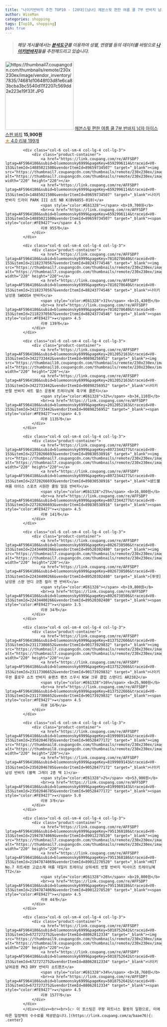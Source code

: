 ```yaml
---
title: "나이키반바지 추천 TOP10 - [20대][남녀] 헤븐스윗 편한 여름 쿨 7부 반바지 남자 아이스 스판 바지"
author: WiseMan
categories: shopping
tags: [Top10, shopping]
pin: true
---
```


> ##### 해당 게시물에서는 [**분석도구**](https://itemscout.io/)를 이용하여 **성별**, **연령별** 등의 데이터를 바탕으로 [**나이키반바지**](https://link.coupang.com/a/baae76)들을 추천해드리고 있습니다.
<div class="container"><div class="row">
            <div class="col-6 col-sm-4 col-lg-4 col-lg-3">
                <div class="product-container">
                    <a href="https://link.coupang.com/re/AFFSDP?lptag=AF5964186&subid=bluemoonsky6999&pageKey=7990443574&traceid=V0-153&itemId=22209773771&vendorItemId=89255856736" target="_blank"><img src="https://thumbnail7.coupangcdn.com/thumbnails/remote/230x230ex/image/vendor_inventory/7835/74681d10648f03d81e6ca83bcba3bc5540d11f2207c569dd2e223e19f33f.JPG" alt="https://thumbnail7.coupangcdn.com/thumbnails/remote/230x230ex/image/vendor_inventory/7835/74681d10648f03d81e6ca83bcba3bc5540d11f2207c569dd2e223e19f33f.JPG" width="220" height="220"></a>
                    <a href="https://link.coupang.com/re/AFFSDP?lptag=AF5964186&subid=bluemoonsky6999&pageKey=7990443574&traceid=V0-153&itemId=22209773771&vendorItemId=89255856736" target="_blank">헤븐스윗 편한 여름 쿨 7부 반바지 남자 아이스 스판 바지</a>
                    <span style="color:#E61328"></span> <b>15,900원</b>
                    <br><a href="https://link.coupang.com/re/AFFSDP?lptag=AF5964186&subid=bluemoonsky6999&pageKey=7990443574&traceid=V0-153&itemId=22209773771&vendorItemId=89255856736" target="_blank"><span style="color:#FE9427">★</span> 4.0
                    리뷰 199개</a>
                </div>
            </div>
            
            <div class="col-6 col-sm-4 col-lg-4 col-lg-3">
                <div class="product-container">
                    <a href="https://link.coupang.com/re/AFFSDP?lptag=AF5964186&subid=bluemoonsky6999&pageKey=6592996114&traceid=V0-153&itemId=14885021500&vendorItemId=89659734507" target="_blank"><img src="https://thumbnail7.coupangcdn.com/thumbnails/remote/230x230ex/image/vendor_inventory/2fc7/8568d1e179c8397637ebdb06c5bd1b3344acc69acbaaa4f9f22484fdddb8.jpg" alt="https://thumbnail7.coupangcdn.com/thumbnails/remote/230x230ex/image/vendor_inventory/2fc7/8568d1e179c8397637ebdb06c5bd1b3344acc69acbaaa4f9f22484fdddb8.jpg" width="220" height="220"></a>
                    <a href="https://link.coupang.com/re/AFFSDP?lptag=AF5964186&subid=bluemoonsky6999&pageKey=6592996114&traceid=V0-153&itemId=14885021500&vendorItemId=89659734507" target="_blank">나이키 반바지 드라이 PARK III 쇼트 NB K(BV6855-010)</a>
                    <span style="color:#E61328"></span> <b>19,700원</b>
                    <br><a href="https://link.coupang.com/re/AFFSDP?lptag=AF5964186&subid=bluemoonsky6999&pageKey=6592996114&traceid=V0-153&itemId=14885021500&vendorItemId=89659734507" target="_blank"><span style="color:#FE9427">★</span> 4.5
                    리뷰 955개</a>
                </div>
            </div>
            
            <div class="col-6 col-sm-4 col-lg-4 col-lg-3">
                <div class="product-container">
                    <a href="https://link.coupang.com/re/AFFSDP?lptag=AF5964186&subid=bluemoonsky6999&pageKey=7810278640&traceid=V0-153&itemId=21182370567&vendorItemId=88243774546" target="_blank"><img src="https://thumbnail7.coupangcdn.com/thumbnails/remote/230x230ex/image/rs_quotation_api/ybdmyvbx/22030cc7522f4fb2914f3dd52d6b97f1.jpg" alt="https://thumbnail7.coupangcdn.com/thumbnails/remote/230x230ex/image/rs_quotation_api/ybdmyvbx/22030cc7522f4fb2914f3dd52d6b97f1.jpg" width="220" height="220"></a>
                    <a href="https://link.coupang.com/re/AFFSDP?lptag=AF5964186&subid=bluemoonsky6999&pageKey=7810278640&traceid=V0-153&itemId=21182370567&vendorItemId=88243774546" target="_blank">나이키 남성용 SWOOSH 반바지</a>
                    <span style="color:#E61328">31%</span> <b>15,430원</b>
                    <br><a href="https://link.coupang.com/re/AFFSDP?lptag=AF5964186&subid=bluemoonsky6999&pageKey=7810278640&traceid=V0-153&itemId=21182370567&vendorItemId=88243774546" target="_blank"><span style="color:#FE9427">★</span> 4.5
                    리뷰 139개</a>
                </div>
            </div>
            
            <div class="col-6 col-sm-4 col-lg-4 col-lg-3">
                <div class="product-container">
                    <a href="https://link.coupang.com/re/AFFSDP?lptag=AF5964186&subid=bluemoonsky6999&pageKey=2012052163&traceid=V0-153&itemId=3422733442&vendorItemId=90898256952" target="_blank"><img src="https://thumbnail10.coupangcdn.com/thumbnails/remote/230x230ex/image/vendor_inventory/84ee/4bbace9b33753e6b0662c31f85a9637c019fb3a69b6af7f1dd7e3780577f.jpg" alt="https://thumbnail10.coupangcdn.com/thumbnails/remote/230x230ex/image/vendor_inventory/84ee/4bbace9b33753e6b0662c31f85a9637c019fb3a69b6af7f1dd7e3780577f.jpg" width="220" height="220"></a>
                    <a href="https://link.coupang.com/re/AFFSDP?lptag=AF5964186&subid=bluemoonsky6999&pageKey=2012052163&traceid=V0-153&itemId=3422733442&vendorItemId=90898256952" target="_blank">나이키 반팔 반바지 세트 헬스 운동복 트레이닝복 축구복 클론티</a>
                    <span style="color:#E61328">32%</span> <b>34,110원</b>
                    <br><a href="https://link.coupang.com/re/AFFSDP?lptag=AF5964186&subid=bluemoonsky6999&pageKey=2012052163&traceid=V0-153&itemId=3422733442&vendorItemId=90898256952" target="_blank"><span style="color:#FE9427">★</span> 4.5
                    리뷰 1135개</a>
                </div>
            </div>
            
            <div class="col-6 col-sm-4 col-lg-4 col-lg-3">
                <div class="product-container">
                    <a href="https://link.coupang.com/re/AFFSDP?lptag=AF5964186&subid=bluemoonsky6999&pageKey=8072344277&traceid=V0-153&itemId=22728266693&vendorItemId=89830538916" target="_blank"><img src="https://thumbnail7.coupangcdn.com/thumbnails/remote/230x230ex/image/vendor_inventory/6f4a/aada154aafdf3c6c0e9c804b27c0b9a09e79dcadec7d942a4eefca504520.png" alt="https://thumbnail7.coupangcdn.com/thumbnails/remote/230x230ex/image/vendor_inventory/6f4a/aada154aafdf3c6c0e9c804b27c0b9a09e79dcadec7d942a4eefca504520.png" width="220" height="220"></a>
                    <a href="https://link.coupang.com/re/AFFSDP?lptag=AF5964186&subid=bluemoonsky6999&pageKey=8072344277&traceid=V0-153&itemId=22728266693&vendorItemId=89830538916" target="_blank">샘드웰 여름 아이스 스포츠 시원한 쿨링 얼음 반바지</a>
                    <span style="color:#E61328">25%</span> <b>16,800원</b>
                    <br><a href="https://link.coupang.com/re/AFFSDP?lptag=AF5964186&subid=bluemoonsky6999&pageKey=8072344277&traceid=V0-153&itemId=22728266693&vendorItemId=89830538916" target="_blank"><span style="color:#FE9427">★</span> 4.5
                    리뷰 141개</a>
                </div>
            </div>
            
            <div class="col-6 col-sm-4 col-lg-4 col-lg-3">
                <div class="product-container">
                    <a href="https://link.coupang.com/re/AFFSDP?lptag=AF5964186&subid=bluemoonsky6999&pageKey=8026738506&traceid=V0-153&itemId=22434400266&vendorItemId=89520302480" target="_blank"><img src="https://thumbnail7.coupangcdn.com/thumbnails/remote/230x230ex/image/vendor_inventory/7fde/e3d0e2f61917a207e0f724fc77986c0094664279c8291d28956b7d7b6011.jpg" alt="https://thumbnail7.coupangcdn.com/thumbnails/remote/230x230ex/image/vendor_inventory/7fde/e3d0e2f61917a207e0f724fc77986c0094664279c8291d28956b7d7b6011.jpg" width="220" height="220"></a>
                    <a href="https://link.coupang.com/re/AFFSDP?lptag=AF5964186&subid=bluemoonsky6999&pageKey=8026738506&traceid=V0-153&itemId=22434400266&vendorItemId=89520302480" target="_blank">[투뎃] 남성용 스판 댄디 코튼 컬러 면 반바지</a>
                    <span style="color:#E61328"></span> <b>19,800원</b>
                    <br><a href="https://link.coupang.com/re/AFFSDP?lptag=AF5964186&subid=bluemoonsky6999&pageKey=8026738506&traceid=V0-153&itemId=22434400266&vendorItemId=89520302480" target="_blank"><span style="color:#FE9427">★</span> 3.5
                    리뷰 34개</a>
                </div>
            </div>
            
            <div class="col-6 col-sm-4 col-lg-4 col-lg-3">
                <div class="product-container">
                    <a href="https://link.coupang.com/re/AFFSDP?lptag=AF5964186&subid=bluemoonsky6999&pageKey=8137522666&traceid=V0-153&itemId=23117386652&vendorItemId=90173929832" target="_blank"><img src="https://thumbnail7.coupangcdn.com/thumbnails/remote/230x230ex/image/vendor_inventory/25f0/b47e420bb96769a9ddc3f3b4de7fbd11e93f51da5032681ef6414e24f075.jpg" alt="https://thumbnail7.coupangcdn.com/thumbnails/remote/230x230ex/image/vendor_inventory/25f0/b47e420bb96769a9ddc3f3b4de7fbd11e93f51da5032681ef6414e24f075.jpg" width="220" height="220"></a>
                    <a href="https://link.coupang.com/re/AFFSDP?lptag=AF5964186&subid=bluemoonsky6999&pageKey=8137522666&traceid=V0-153&itemId=23117386652&vendorItemId=90173929832" target="_blank">나이키 우븐 플로우 쇼츠 반바지 숏팬츠 팬츠 스우시 NSW 크루 클럽 스탠다드 AR2382</a>
                    <span style="color:#E61328">16%</span> <b>25,900원</b>
                    <br><a href="https://link.coupang.com/re/AFFSDP?lptag=AF5964186&subid=bluemoonsky6999&pageKey=8137522666&traceid=V0-153&itemId=23117386652&vendorItemId=90173929832" target="_blank"><span style="color:#FE9427">★</span> 4.5
                    리뷰 16개</a>
                </div>
            </div>
            
            <div class="col-6 col-sm-4 col-lg-4 col-lg-3">
                <div class="product-container">
                    <a href="https://link.coupang.com/re/AFFSDP?lptag=AF5964186&subid=bluemoonsky6999&pageKey=8199989143&traceid=V0-153&itemId=23502046785&vendorItemId=90528477172" target="_blank"><img src="https://thumbnail8.coupangcdn.com/thumbnails/remote/230x230ex/image/vendor_inventory/0336/bde22c2b2b45ea2e7e0e314d1a2f61fd12ffc2d08af173697371722ed655.jpg" alt="https://thumbnail8.coupangcdn.com/thumbnails/remote/230x230ex/image/vendor_inventory/0336/bde22c2b2b45ea2e7e0e314d1a2f61fd12ffc2d08af173697371722ed655.jpg" width="220" height="220"></a>
                    <a href="https://link.coupang.com/re/AFFSDP?lptag=AF5964186&subid=bluemoonsky6999&pageKey=8199989143&traceid=V0-153&itemId=23502046785&vendorItemId=90528477172" target="_blank">나이키 남성 반바지 (블랙 그레이 2종 택 1)</a>
                    <span style="color:#E61328">2%</span> <b>53,900원</b>
                    <br><a href="https://link.coupang.com/re/AFFSDP?lptag=AF5964186&subid=bluemoonsky6999&pageKey=8199989143&traceid=V0-153&itemId=23502046785&vendorItemId=90528477172" target="_blank"><span style="color:#FE9427">★</span> 5.0
                    리뷰 3개</a>
                </div>
            </div>
            
            <div class="col-6 col-sm-4 col-lg-4 col-lg-3">
                <div class="product-container">
                    <a href="https://link.coupang.com/re/AFFSDP?lptag=AF5964186&subid=bluemoonsky6999&pageKey=7951368186&traceid=V0-153&itemId=21947874069&vendorItemId=89012278520" target="_blank"><img src="https://thumbnail7.coupangcdn.com/thumbnails/remote/230x230ex/image/vendor_inventory/25c7/3c33a051f950a71babf4a4af21ffc29c5772f9deac82f25c49ca318a1bc9.jpg" alt="https://thumbnail7.coupangcdn.com/thumbnails/remote/230x230ex/image/vendor_inventory/25c7/3c33a051f950a71babf4a4af21ffc29c5772f9deac82f25c49ca318a1bc9.jpg" width="220" height="220"></a>
                    <a href="https://link.coupang.com/re/AFFSDP?lptag=AF5964186&subid=bluemoonsky6999&pageKey=7951368186&traceid=V0-153&itemId=21947874069&vendorItemId=89012278520" target="_blank">HIT No.7 히트세븐 고급소재 여름 데일리 트레이닝 상하세트 반팔 반바지 빅사이즈 트레이닝복 TT2</a>
                    <span style="color:#E61328">26%</span> <b>19,800원</b>
                    <br><a href="https://link.coupang.com/re/AFFSDP?lptag=AF5964186&subid=bluemoonsky6999&pageKey=7951368186&traceid=V0-153&itemId=21947874069&vendorItemId=89012278520" target="_blank"><span style="color:#FE9427">★</span> 4.5
                    리뷰 44개</a>
                </div>
            </div>
            
            <div class="col-6 col-sm-4 col-lg-4 col-lg-3">
                <div class="product-container">
                    <a href="https://link.coupang.com/re/AFFSDP?lptag=AF5964186&subid=bluemoonsky6999&pageKey=5018752642&traceid=V0-153&itemId=6727272752&vendorItemId=88062812334" target="_blank"><img src="https://thumbnail9.coupangcdn.com/thumbnails/remote/230x230ex/image/vendor_inventory/5a2e/ecdd305db92a14cbd6df01a4be8741faa4512ee2e91fe1882b24320d7fca.jpg" alt="https://thumbnail9.coupangcdn.com/thumbnails/remote/230x230ex/image/vendor_inventory/5a2e/ecdd305db92a14cbd6df01a4be8741faa4512ee2e91fe1882b24320d7fca.jpg" width="220" height="220"></a>
                    <a href="https://link.coupang.com/re/AFFSDP?lptag=AF5964186&subid=bluemoonsky6999&pageKey=5018752642&traceid=V0-153&itemId=6727272752&vendorItemId=88062812334" target="_blank">나이키 남여공용 PK3 DRY 반바지 쇼트팬츠</a>
                    <span style="color:#E61328">34%</span> <b>18,760원</b>
                    <br><a href="https://link.coupang.com/re/AFFSDP?lptag=AF5964186&subid=bluemoonsky6999&pageKey=5018752642&traceid=V0-153&itemId=6727272752&vendorItemId=88062812334" target="_blank"><span style="color:#FE9427">★</span> 4.5
                    리뷰 1577개</a>
                </div>
            </div>
            </div></div><br><br>[👉 이 포스팅은 쿠팡 파트너스 활동의 일환으로, 이에 따른 일정액의 수수료를 제공받습니다.](https://link.coupang.com/a/baae76){: .center}